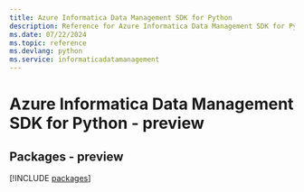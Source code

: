 ```yaml
---
title: Azure Informatica Data Management SDK for Python
description: Reference for Azure Informatica Data Management SDK for Python
ms.date: 07/22/2024
ms.topic: reference
ms.devlang: python
ms.service: informaticadatamanagement
---
```

# Azure Informatica Data Management SDK for Python - preview
## Packages - preview
[!INCLUDE [packages](informatica-data-management-index.md)]